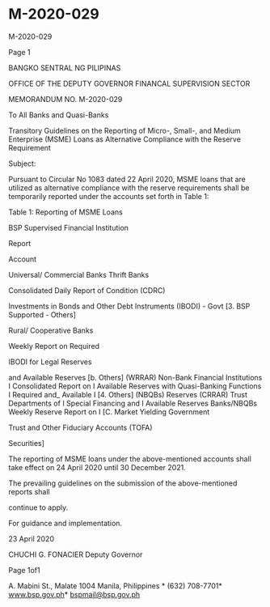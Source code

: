 # M-2020-029

M-2020-029

Page 1

BANGKO SENTRAL NG PILIPINAS

OFFICE OF THE DEPUTY GOVERNOR FINANCAL SUPERVISION SECTOR

MEMORANDUM NO. M-2020-029

To All Banks and Quasi-Banks

Transitory Guidelines on the Reporting of Micro-, Small-, and Medium Enterprise (MSME) Loans as Alternative Compliance with the Reserve Requirement

Subject:

Pursuant to Circular No 1083 dated 22 April 2020, MSME loans that are utilized as alternative compliance with the reserve requirements shall be temporarily reported under the accounts set forth in Table 1:

Table 1: Reporting of MSME Loans

BSP Supervised Financial Institution

Report

Account

Universal/ Commercial Banks Thrift Banks

Consolidated Daily Report of Condition (CDRC)

Investments in Bonds and Other Debt Instruments (IBODI) - Govt [3. BSP Supported - Others]

Rural/ Cooperative Banks

Weekly Report on Required

IBODI for Legal Reserves

and Available Reserves [b. Others] (WRRAR) Non-Bank Financial Institutions I Consolidated Report on I Available Reserves with Quasi-Banking Functions I Required and_ Available I [4. Others] (NBQBs) Reserves (CRRAR) Trust Departments of I Special Financing and I Available Reserves Banks/NBQBs Weekly Reserve Report on I [C. Market Yielding Government

Trust and Other Fiduciary Accounts (TOFA)

Securities]

The reporting of MSME loans under the above-mentioned accounts shall take effect on 24 April 2020 until 30 December 2021.

The prevailing guidelines on the submission of the above-mentioned reports shall

continue to apply.

For guidance and implementation.

23 April 2020

CHUCHI G. FONACIER Deputy Governor

Page 1of1

A. Mabini St., Malate 1004 Manila, Philippines * (632) 708-7701* www.bsp.gov.ph* bspmail@bsp.gov.ph